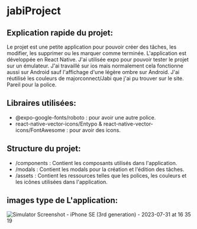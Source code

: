 # jabiProject

## Explication rapide du projet:
Le projet est une petite application pour pouvoir créer des tâches, les modifier, les supprimer ou les marquer comme terminée. L'application est développée en React Native.
J'ai utilisée expo pour pouvoir tester le projet sur un émulateur. J'ai travaillé sur ios mais normalement cela fonctionne aussi sur Android sauf l'affichage d'une légère ombre sur Android. J'ai réutilisé les couleurs de majorconnect/Jabi que j'ai pu trouver sur le site. Pareil pour la police.
## Libraires utilisées: 
* @expo-google-fonts/roboto : pour avoir une autre police.
* react-native-vector-icons/Entypo & react-native-vector-icons/FontAwesome : pour avoir des icons.

## Structure du projet: 
* /components : Contient les composants utilisés dans l'application.
* /modals : Contient les modals pour la création et l'édition des tâches.
* /assets : Contient les ressources telles que les polices, les couleurs et les icônes utilisées dans l'application.

## images type de L'application: 
![Simulator Screenshot - iPhone SE (3rd generation) - 2023-07-31 at 16 35 19](https://github.com/noemiegaillard/jabiProject/assets/112878674/e0bc3c17-b760-4d32-ac52-57d6ea4deafd)
